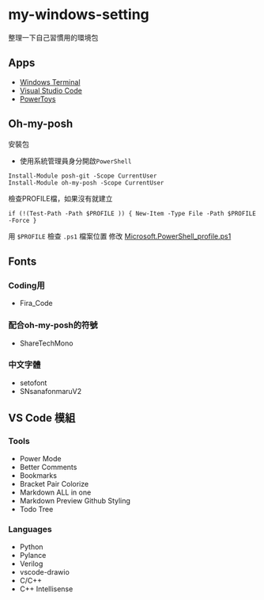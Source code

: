 # my-windows-setting
整理一下自己習慣用的環境包

## Apps

 - [Windows Terminal](https://www.microsoft.com/zh-tw/p/windows-terminal/9n0dx20hk701)
 - [Visual Studio Code](https://code.visualstudio.com/)
 - [PowerToys](https://docs.microsoft.com/zh-tw/windows/powertoys/install)

## Oh-my-posh
安裝包
 - 使用系統管理員身分開啟`PowerShell`

`Install-Module posh-git -Scope CurrentUser`<br>
`Install-Module oh-my-posh -Scope CurrentUser`

檢查PROFILE檔，如果沒有就建立

`if (!(Test-Path -Path $PROFILE )) { New-Item -Type File -Path $PROFILE -Force }`

用 `$PROFILE` 檢查 `.ps1` 檔案位置
修改 [Microsoft.PowerShell_profile.ps1](https://github.com/dec880126/my-windows-setting/blob/main/Microsoft.PowerShell_profile.ps1)

## Fonts

### Coding用
 - Fira_Code

### 配合oh-my-posh的符號
 - ShareTechMono

### 中文字體
 - setofont
 - SNsanafonmaruV2

## VS Code 模組

### Tools

 - Power Mode
 - Better Comments
 - Bookmarks
 - Bracket Pair Colorize
 - Markdown ALL in one
 - Markdown Preview Github Styling
 - Todo Tree

### Languages

 - Python
 - Pylance
 - Verilog
 - vscode-drawio
 - C/C++
 - C++ Intellisense

